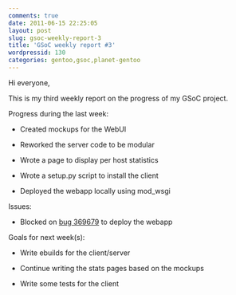 ```yaml
---
comments: true
date: 2011-06-15 22:25:05
layout: post
slug: gsoc-weekly-report-3
title: 'GSoC weekly report #3'
wordpressid: 130
categories: gentoo,gsoc,planet-gentoo
---
```


Hi everyone,

This is my third weekly report on the progress of my GSoC project.

Progress during the last week:



	
* Created mockups for the WebUI

	
* Reworked the server code to be modular

	
* Wrote a page to display per host statistics

	
* Wrote a setup.py script to install the client

	
* Deployed the webapp locally using mod_wsgi


Issues:

	
* Blocked on [bug 369679](http://bugs.gentoo.org/show_bug.cgi?id=369679) to deploy the webapp


Goals for next week(s):

	
* Write ebuilds for the client/server

	
* Continue writing the stats pages based on the mockups

	
* Write some tests for the client


